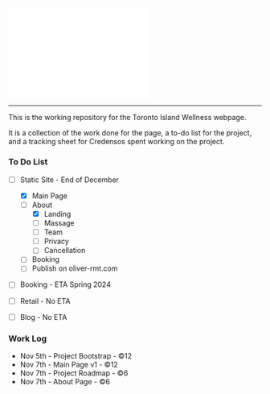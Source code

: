 <img src="/images/logo.png" style="width: 20em" />

---

This is the working repository for the Toronto Island Wellness webpage.

It is a collection of the work done for the page,
a to-do list for the project, and a tracking sheet 
for Credensos spent working on the project.

### To Do List
- [ ] Static Site - End of December
    - [x] Main Page
    - [ ] About
        - [x] Landing
        - [ ] Massage
        - [ ] Team
        - [ ] Privacy
        - [ ] Cancellation
    - [ ] Booking
    - [ ] Publish on oliver-rmt.com

- [ ] Booking - ETA Spring 2024

- [ ] Retail - No ETA
- [ ] Blog - No ETA


### Work Log
- Nov 5th - Project Bootstrap - ©12
- Nov 7th - Main Page v1 - ©12
- Nov 7th - Project Roadmap - ©6
- Nov 7th - About Page - ©6


